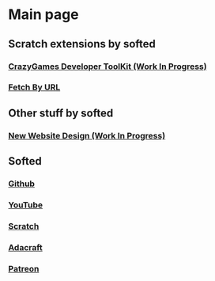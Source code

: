 # Main page
## Scratch extensions by softed
### [CrazyGames Developer ToolKit (Work In Progress)](https://softedco.github.io/CrazyGamesDeveloperToolKit)
### [Fetch By URL](https://softedco.github.io/FetchByURL)
## Other stuff by softed
### [New Website Design (Work In Progress)](https://softedco.github.io/NewDesign/)
## Softed
### [Github](https://github.com/SoftedCo)
### [YouTube](https://www.youtube.com/channel/UC5d1jummk2_nce2QL5dP-DA)
### [Scratch](https://scratch.mit.edu/users/softed/)
### [Adacraft](https://www.adacraft.org/people/softed)
### [Patreon](https://www.patreon.com/softed)

